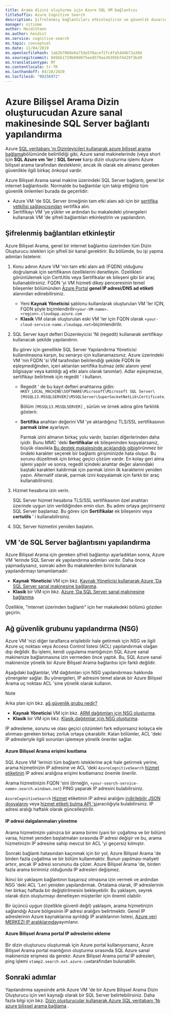 ```yaml
---
title: Arama dizini oluşturma için Azure SQL VM bağlantısı
titleSuffix: Azure Cognitive Search
description: Şifrelenmiş bağlantıları etkinleştirin ve güvenlik duvarını Azure Bilişsel Arama bir dizin oluşturucudan bir Azure sanal makinesinde (VM) SQL Server bağlantılara izin verecek şekilde yapılandırın.
manager: nitinme
author: HeidiSteen
ms.author: heidist
ms.service: cognitive-search
ms.topic: conceptual
ms.date: 11/04/2019
ms.openlocfilehash: 1ab2b7860e8a75da5f8acef2fc4fa54d4b73a30d
ms.sourcegitcommit: 849bb1729b89d075eed579aa36395bf4d29f3bd9
ms.translationtype: MT
ms.contentlocale: tr-TR
ms.lasthandoff: 04/28/2020
ms.locfileid: "80256972"
---
```

# <a name="configure-a-connection-from-an-azure-cognitive-search-indexer-to-sql-server-on-an-azure-vm"></a>Azure Bilişsel Arama Dizin oluşturucudan Azure sanal makinesinde SQL Server bağlantı yapılandırma

Azure [SQL veritabanı 'nı Dizinleyicileri kullanarak azure bilişsel arama bağlama](search-howto-connecting-azure-sql-database-to-azure-search-using-indexers.md#faq)bölümünde belirtildiği gibi, Azure sanal makinelerinde (veya short Için **SQL Azure vm 'ler** ) **SQL Server** karşı dizin oluşturma işlemi Azure bilişsel arama tarafından desteklenir, ancak ilk olarak ele almanız gereken güvenlikle ilgili birkaç önkoşul vardır. 

Azure Bilişsel Arama sanal makine üzerindeki SQL Server bağlantı, genel bir internet bağlantısıdır. Normalde bu bağlantılar için takip ettiğiniz tüm güvenlik önlemleri burada da geçerlidir:

+ Azure VM 'de SQL Server örneğinin tam etki alanı adı için bir [sertifika yetkilisi sağlayıcısından](https://en.wikipedia.org/wiki/Certificate_authority#Providers) sertifika alın.
+ Sertifikayı VM 'ye yükler ve ardından bu makaledeki yönergeleri kullanarak VM 'de şifreli bağlantıları etkinleştirin ve yapılandırın.

## <a name="enable-encrypted-connections"></a>Şifrelenmiş bağlantıları etkinleştir
Azure Bilişsel Arama, genel bir internet bağlantısı üzerinden tüm Dizin Oluşturucu istekleri için şifreli bir kanal gerektirir. Bu bölümde, bu işi yapma adımları listelenir.

1. Konu adının Azure VM 'nin tam etki alanı adı (FQDN) olduğunu doğrulamak için sertifikanın özelliklerini denetleyin. Özellikleri görüntülemek için CertUtils veya Sertifikalar ek bileşeni gibi bir araç kullanabilirsiniz. FQDN 'yi VM hizmeti dikey penceresinin temel bileşenler bölümünden [Azure Portal](https://portal.azure.com/) **genel IP adresi/DNS ad etiketi** alanından edinebilirsiniz.
   
   * Yeni **Kaynak Yöneticisi** şablonu kullanılarak oluşturulan VM 'ler IÇIN, FQDN şöyle biçimlendirilir`<your-VM-name>.<region>.cloudapp.azure.com`
   * **Klasik** VM olarak oluşturulan eski VM 'ler için FQDN olarak `<your-cloud-service-name.cloudapp.net>`biçimlendirilir.

2. SQL Server kayıt defteri Düzenleyicisi 'Ni (regedit) kullanarak sertifikayı kullanacak şekilde yapılandırın. 
   
    Bu görev için genellikle SQL Server Yapılandırma Yöneticisi kullanılmasına karşın, bu senaryo için kullanamazsınız. Azure üzerindeki VM 'nin FQDN 'si VM tarafından belirlendiği şekilde FQDN ile eşleşmediğinden, içeri aktarılan sertifika bulmaz (etki alanını yerel bilgisayar veya katıldığı ağ etki alanı olarak tanımlar). Adlar eşleşmezse, sertifikayı belirtmek için regedit ' i kullanın.
   
   * Regedit ' de bu kayıt defteri anahtarına gidin: `HKEY_LOCAL_MACHINE\SOFTWARE\Microsoft\Microsoft SQL Server\[MSSQL13.MSSQLSERVER]\MSSQLServer\SuperSocketNetLib\Certificate`.
     
     Bölüm `[MSSQL13.MSSQLSERVER]` , sürüm ve örnek adına göre farklılık gösterir. 
   * **Sertifika** anahtarı değerini VM 'ye aktardığınız TLS/SSL sertifikasının **parmak izine** ayarlayın.
     
     Parmak izini almanın birkaç yolu vardır, bazıları diğerlerinden daha iyidir. Bunu MMC 'deki **Sertifikalar** ek bileşeninden kopyalarsanız, büyük olasılıkla [Bu destek makalesinde açıklandığı gibi](https://support.microsoft.com/kb/2023869/)görünmez bir öndeki karakter seçerek bir bağlantı girişiminizde hata oluşur. Bu sorunu düzeltmek için birkaç geçici çözüm vardır. En kolay geri alma işlemi yapılır ve sonra, regedit içindeki anahtar değer alanındaki baştaki karakteri kaldırmak için parmak izinin ilk karakterini yeniden yazın. Alternatif olarak, parmak izini kopyalamak için farklı bir araç kullanabilirsiniz.

3. Hizmet hesabına izin verin. 
   
    SQL Server hizmet hesabına TLS/SSL sertifikasının özel anahtarı üzerinde uygun izin verildiğinden emin olun. Bu adımı ortaya geçirirseniz SQL Server başlamaz. Bu görev için **Sertifikalar** ek bileşenini veya **certutils** ' i kullanabilirsiniz.
    
4. SQL Server hizmetini yeniden başlatın.

## <a name="configure-sql-server-connectivity-in-the-vm"></a>VM 'de SQL Server bağlantısını yapılandırma
Azure Bilişsel Arama için gereken şifreli bağlantıyı ayarladıktan sonra, Azure VM 'lerinde SQL Server ek yapılandırma adımları vardır. Daha önce yapmadıysanız, sonraki adım Bu makalelerden birini kullanarak yapılandırmayı tamamlamadır:

* **Kaynak Yöneticisi** VM için bkz. [Kaynak Yöneticisi kullanarak Azure 'Da SQL Server sanal makinesine bağlanma](../virtual-machines/windows/sql/virtual-machines-windows-sql-connect.md). 
* **Klasik** bir VM için bkz. [Azure 'Da SQL Server sanal makinesine bağlanma](../virtual-machines/windows/classic/sql-connect.md).

Özellikle, "internet üzerinden bağlantı" için her makaledeki bölümü gözden geçirin.

## <a name="configure-the-network-security-group-nsg"></a>Ağ güvenlik grubunu yapılandırma (NSG)
Azure VM 'nizi diğer taraflarca erişilebilir hale getirmek için NSG ve ilgili Azure uç noktası veya Access Control listesi (ACL) yapılandırmak olağan dışı değildir. Bu işlemi, kendi uygulama mantığınızın SQL Azure sanal makinenize bağlanmasına izin vermeden önce yaptık. Bu, SQL Azure sanal makinenize yönelik bir Azure Bilişsel Arama bağlantısı için farklı değildir. 

Aşağıdaki bağlantılar, VM dağıtımları için NSG yapılandırması hakkında yönergeler sağlar. Bu yönergeleri, IP adresini temel alarak bir Azure Bilişsel Arama uç noktası ACL 'sine yönelik olarak kullanın.

> [!NOTE]
> Arka plan için bkz. [ağ güvenlik grubu nedir?](../virtual-network/security-overview.md)
> 
> 

* **Kaynak Yöneticisi** VM için bkz. [ARM dağıtımları için NSG oluşturma](../virtual-network/tutorial-filter-network-traffic.md). 
* **Klasik** bir VM için bkz. [Klasik dağıtımlar için NSG oluşturma](../virtual-network/virtual-networks-create-nsg-classic-ps.md).

IP adresleme, sorunu ve olası geçici çözümleri fark ediyorsanız kolayca ele alınması gereken birkaç zorluk ortaya çıkarabilir. Kalan bölümler, ACL 'deki IP adresleriyle ilgili sorunları işlemeye yönelik öneriler sağlar.

#### <a name="restrict-access-to-the-azure-cognitive-search"></a>Azure Bilişsel Arama erişimi kısıtlama
SQL Azure VM 'lerinizi tüm bağlantı isteklerine açık hale getirmek yerine, arama hizmetinizin IP adresine ve ACL 'deki `AzureCognitiveSearch` [hizmet etiketinin](https://docs.microsoft.com/azure/virtual-network/service-tags-overview#available-service-tags) IP adresi aralığına erişimi kısıtlamanız önemle önerilir.

Arama hizmetinizin FQDN 'sini (örneğin, `<your-search-service-name>.search.windows.net`) PING yaparak IP adresini bulabilirsiniz.

`AzureCognitiveSearch` [Hizmet](https://docs.microsoft.com/azure/virtual-network/service-tags-overview#available-service-tags) etiketinin IP adresi aralığını [indirilebilir JSON dosyalarını](https://docs.microsoft.com/azure/virtual-network/service-tags-overview#discover-service-tags-by-using-downloadable-json-files) veya [hizmet etiketi bulma API 'si](https://docs.microsoft.com/azure/virtual-network/service-tags-overview#use-the-service-tag-discovery-api-public-preview)aracılığıyla bulabilirsiniz. IP adresi aralığı haftalık olarak güncelleştirilir.

#### <a name="managing-ip-address-fluctuations"></a>IP adresi dalgalanmaları yönetme
Arama hizmetinizin yalnızca bir arama birimi (yani bir çoğaltma ve bir bölüm) varsa, hizmet yeniden başlatmaları sırasında IP adresi değişir ve bu, arama hizmetinizin IP adresine sahip mevcut bir ACL 'yi geçersiz kılmıştır.

Sonraki bağlantı hatasından kaçınmak için bir yol, Azure Bilişsel Arama 'de birden fazla çoğaltma ve bir bölüm kullanmaktır. Bunun yapılması maliyeti artırır, ancak IP adresi sorununu da çözer. Azure Bilişsel Arama 'de, birden fazla arama biriminiz olduğunda IP adresleri değişmez.

İkinci bir yaklaşım bağlantının başarısız olmasına izin vermek ve ardından NSG 'deki ACL 'Leri yeniden yapılandırmak. Ortalama olarak, IP adreslerinin her birkaç haftada bir değiştirilmesini bekleyebilir. Bu yaklaşım, seyrek olarak dizin oluşturmayı denetleyen müşteriler için önemli olabilir.

Bir üçüncü uygun (özellikle güvenli değil) yaklaşım, arama hizmetinizin sağlandığı Azure bölgesinin IP adresi aralığını belirtmektir. Genel IP adreslerinin Azure kaynaklarına ayrıldığı IP aralıklarının listesi, [Azure veri MERKEZI IP aralıklarında](https://www.microsoft.com/download/details.aspx?id=41653)yayımlanır. 

#### <a name="include-the-azure-cognitive-search-portal-ip-addresses"></a>Azure Bilişsel Arama portal IP adreslerini ekleme
Bir dizin oluşturucu oluşturmak için Azure portal kullanıyorsanız, Azure Bilişsel Arama portal mantığının oluşturma sırasında SQL Azure sanal makinenize erişmesi da gerekir. Azure Bilişsel Arama portal IP adresleri, ping işlemi `stamp2.search.ext.azure.com`tarafından bulunabilir.

## <a name="next-steps"></a>Sonraki adımlar
Yapılandırma sayesinde artık Azure VM 'de bir Azure Bilişsel Arama Dizin Oluşturucu için veri kaynağı olarak bir SQL Server belirtebilirsiniz. Daha fazla bilgi için bkz. [Dizin oluşturucular kullanarak Azure SQL veritabanı 'Nı azure bilişsel arama bağlama](search-howto-connecting-azure-sql-database-to-azure-search-using-indexers.md) .

